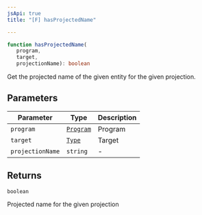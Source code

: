```yaml
---
jsApi: true
title: "[F] hasProjectedName"

---
```

```ts
function hasProjectedName(
   program, 
   target, 
   projectionName): boolean
```

Get the projected name of the given entity for the given projection.

## Parameters

| Parameter | Type | Description |
| ------ | ------ | ------ |
| `program` | [`Program`](../interfaces/Program.md) | Program |
| `target` | [`Type`](../type-aliases/Type.md) | Target |
| `projectionName` | `string` | - |

## Returns

`boolean`

Projected name for the given projection
